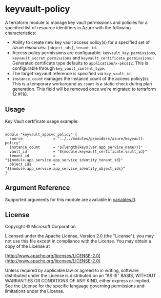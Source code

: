 # keyvault-policy

A terraform module to manage key vault permissions and policies for a specified list of resource identifiers in Azure with the following characteristics:

- Ability to create new key vault access policy(s) for a specified set of azure resources: `[object_ids]`, `tenant_id`.
- Access policy permissions are configurable: `keyvault_key_permissions`, `keyvault_secret_permissions` and `keyvault_certificate_permissions`.- Generated certificate type defaults to `application/x-pkcs12`. This is configurable through `key_vault_content_type`.
- The target keyvault reference is specified via `key_vault_id`.
- `instance_count` manages the instance count of the access policy(s). This is a temporary workaround as `count` is a static check during plan generation. This field will be removed once we're migrated to terraform 12 #118.  

## Usage

Key Vault certificate usage example:

```hcl

module "keyvault_appsvc_policy" {
  source              = "../../modules/providers/azure/keyvault-policy"
  instance_count      = "${length(keys(var.app_service_name))}"
  vault_id            = "${module.keyvault_certificate.vault_id}"
  tenant_id           = "${module.app_service.app_service_identity_tenant_id}"
  object_ids          = "${module.app_service.app_service_identity_object_ids}"
}
```

## Argument Reference

Supported arguments for this module are available in [variables.tf](./variables.tf). 

## License
Copyright © Microsoft Corporation

Licensed under the Apache License, Version 2.0 (the "License");
you may not use this file except in compliance with the License.
You may obtain a copy of the License at 

[http://www.apache.org/licenses/LICENSE-2.0](http://www.apache.org/licenses/LICENSE-2.0)

Unless required by applicable law or agreed to in writing, software
distributed under the License is distributed on an "AS IS" BASIS,
WITHOUT WARRANTIES OR CONDITIONS OF ANY KIND, either express or implied.
See the License for the specific language governing permissions and
limitations under the License.